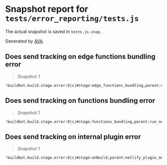 # Snapshot report for `tests/error_reporting/tests.js`

The actual snapshot is saved in `tests.js.snap`.

Generated by [AVA](https://avajs.dev).

## Does send tracking on edge functions bundling error

> Snapshot 1

    'buildbot.build.stage.error:0|c|#stage:edge_functions_bundling,parent:run_netlify_build'

## Does send tracking on functions bundling error

> Snapshot 1

    'buildbot.build.stage.error:0|c|#stage:functions_bundling,parent:run_netlify_build'

## Does send tracking on internal plugin error

> Snapshot 1

    'buildbot.build.stage.error:0|c|#stage:onBuild,parent:netlify_plugin_nextjs'
